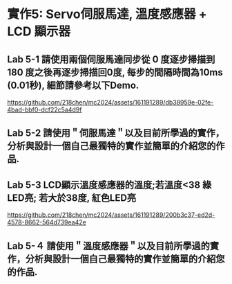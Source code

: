 # 實作5: Servo伺服馬達, 溫度感應器 + LCD 顯示器
## Lab 5-1 請使用兩個伺服馬達同步從 0 度逐步掃描到 180 度之後再逐步掃描回0度, 每步的間隔時間為10ms (0.01秒), 細節請參考以下Demo.


https://github.com/218chen/mc2024/assets/161191289/db38959e-02fe-4bad-bbf0-dcf22c5a4d9f

## Lab 5-2 請使用＂伺服馬達＂以及目前所學過的實作，分析與設計一個自己最獨特的實作並簡單的介紹您的作品.



## Lab 5-3 LCD顯示溫度感應器的溫度;若溫度<38 綠LED亮; 若大於38度, 紅色LED亮  

  

https://github.com/218chen/mc2024/assets/161191289/200b3c37-ed2d-4578-8662-564d739ea42e

     

## Lab 5-４ 請使用＂溫度感應器＂以及目前所學過的實作，分析與設計一個自己最獨特的實作並簡單的介紹您的作品.　

